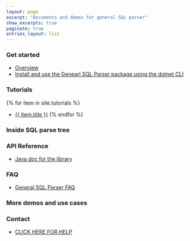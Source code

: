 ```yaml
---
layout: page
excerpt: "Documents and demos for general SQL parser"
show_excerpts: true
paginate: true
entries_layout: list
---
```


### Get started
- [Overview](/gsp-overview.html) 
- [Install and use the Genearl SQL Parser package using the dotnet CLI](/gsp-dotnet-library-install.html)

### Tutorials

{% for item in site.tutorials %}
  - <a href="{{ item.url }}">{{ item.title }}</a>
{% endfor %}

### Inside SQL parse tree

### API Reference
- [Java doc for the library](http://sqlparser.com/kb/javadoc)

### FAQ
- [General SQL Parser FAQ](gsp-faq.html)

### More demos and use cases

### Contact
- <a href="#" onclick="window.FreshWidget.show()">CLICK HERE FOR HELP</a>

